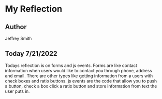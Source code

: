 # My Reflection

## Author

Jeffrey Smith

## Today 7/21/2022

Todays reflection is on forms and js events. Forms are like contact information when users would like to contact you through phone, address and email. There are other types like getting information from a users with check boxes and ratio buttons. js events are the code that allow you to push a button, check a box click a ratio button and store information from text the user puts in.